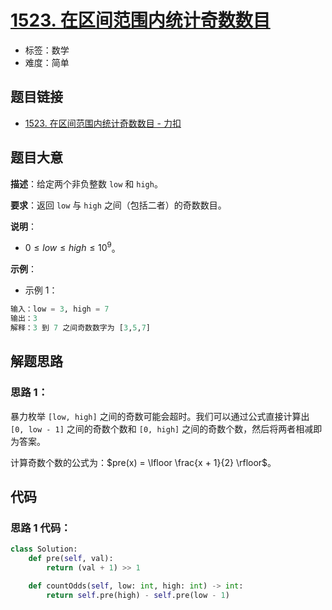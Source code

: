 # [1523. 在区间范围内统计奇数数目](https://leetcode.cn/problems/count-odd-numbers-in-an-interval-range/)

- 标签：数学
- 难度：简单

## 题目链接

- [1523. 在区间范围内统计奇数数目 - 力扣](https://leetcode.cn/problems/count-odd-numbers-in-an-interval-range/)

## 题目大意

**描述**：给定两个非负整数 `low` 和 `high`。

**要求**：返回 `low` 与 `high` 之间（包括二者）的奇数数目。

**说明**：

- $0 \le low \le high \le 10^9$。

**示例**：

- 示例 1：

```python
输入：low = 3, high = 7
输出：3
解释：3 到 7 之间奇数数字为 [3,5,7]
```

## 解题思路

### 思路 1：

暴力枚举 `[low, high]` 之间的奇数可能会超时。我们可以通过公式直接计算出 `[0, low - 1]` 之间的奇数个数和 `[0, high]` 之间的奇数个数，然后将两者相减即为答案。

计算奇数个数的公式为：$pre(x) = \lfloor \frac{x + 1}{2} \rfloor$。

## 代码

### 思路 1 代码：

```python
class Solution:
    def pre(self, val):
        return (val + 1) >> 1

    def countOdds(self, low: int, high: int) -> int:
        return self.pre(high) - self.pre(low - 1)
```

